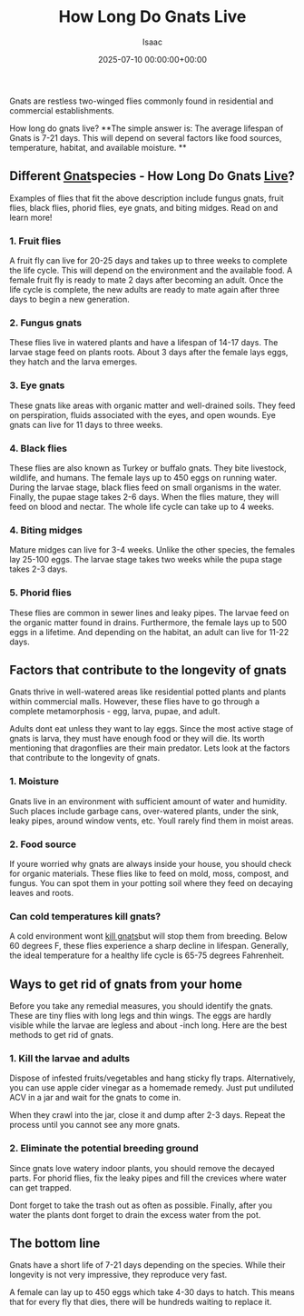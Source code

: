﻿---
title: How Long Do Gnats Live
description: Gnats are restless two-winged flies commonly found in residential and commercial establishments. How long do gnats live? The simple answer is The average...
slug: /how-long-do-gnats-live/
date: 2025-07-10 00:00:00+00:00
lastmod: 2025-07-10 00:00:00+03:00
author: Isaac
categories:

- Gnat

- Guide
tags:

- gnat

- live
layout: post
---

Gnats are restless two-winged flies commonly found in residential and commercial establishments.

How long do gnats live? **The simple answer is: The average lifespan of Gnats is 7-21 days. This will depend on several factors like food sources, temperature, habitat, and available moisture. **

##  Different [Gnat](https://pestpolicy.com/best-gnat-repellent/)species - How Long Do Gnats [Live](https://pestpolicy.com/best-streaming-devices-for-live-tv/)?

Examples of flies that fit the above description include fungus gnats, fruit flies, black flies, phorid flies, eye gnats, and biting midges. Read on and learn more!

###  1. Fruit flies

A fruit fly can live for 20-25 days and takes up to three weeks to complete the life cycle. This will depend on the environment and the available food. A female fruit fly is ready to mate 2 days after becoming an adult. Once the life cycle is complete, the new adults are ready to mate again after three days to begin a new generation.

###  2. Fungus gnats

These flies live in watered plants and have a lifespan of 14-17 days. The larvae stage feed on plants roots. About 3 days after the female lays eggs, they hatch and the larva emerges.

###  3. Eye gnats

These gnats like areas with organic matter and well-drained soils. They feed on perspiration, fluids associated with the eyes, and open wounds. Eye gnats can live for 11 days to three weeks.

###  4. Black flies

These flies are also known as Turkey or buffalo gnats. They bite livestock, wildlife, and humans. The female lays up to 450 eggs on running water. During the larvae stage, black flies feed on small organisms in the water. Finally, the pupae stage takes 2-6 days. When the flies mature, they will feed on blood and nectar. The whole life cycle can take up to 4 weeks.

###  4. Biting midges

Mature midges can live for 3-4 weeks. Unlike the other species, the females lay 25-100 eggs. The larvae stage takes two weeks while the pupa stage takes 2-3 days.

###  5. Phorid flies

These flies are common in sewer lines and leaky pipes. The larvae feed on the organic matter found in drains. Furthermore, the female lays up to 500 eggs in a lifetime. And depending on the habitat, an adult can live for 11-22 days.

##  Factors that contribute to the longevity of gnats

Gnats thrive in well-watered areas like residential potted plants and plants within commercial malls. However, these flies have to go through a complete metamorphosis - egg, larva, pupae, and adult.

Adults dont eat unless they want to lay eggs. Since the most active stage of gnats is larva, they must have enough food or they will die. Its worth mentioning that dragonflies are their main predator. Lets look at the factors that contribute to the longevity of gnats.

###  1. Moisture

Gnats live in an environment with sufficient amount of water and humidity. Such places include garbage cans, over-watered plants, under the sink, leaky pipes, around window vents, etc. Youll rarely find them in moist areas.

###  2. Food source

If youre worried why gnats are always inside your house, you should check for organic materials. These flies like to feed on mold, moss, compost, and fungus. You can spot them in your potting soil where they feed on decaying leaves and roots.

###  Can cold temperatures kill gnats?

A cold environment wont [kill gnats](https://pestpolicy.com/how-to-get-rid-of-gnats/)but will stop them from breeding. Below 60 degrees F, these flies experience a sharp decline in lifespan. Generally, the ideal temperature for a healthy life cycle is 65-75 degrees Fahrenheit.

##  Ways to get rid of gnats from your home

Before you take any remedial measures, you should identify the gnats. These are tiny flies with long legs and thin wings. The eggs are hardly visible while the larvae are legless and about -inch long. Here are the best methods to get rid of gnats.

###  1. Kill the larvae and adults

Dispose of infested fruits/vegetables and hang sticky fly traps. Alternatively, you can use apple cider vinegar as a homemade remedy. Just put undiluted ACV in a jar and wait for the gnats to come in.

When they crawl into the jar, close it and dump after 2-3 days. Repeat the process until you cannot see any more gnats.

###  2. Eliminate the potential breeding ground

Since gnats love watery indoor plants, you should remove the decayed parts. For phorid flies, fix the leaky pipes and fill the crevices where water can get trapped.

Dont forget to take the trash out as often as possible. Finally, after you water the plants dont forget to drain the excess water from the pot.

##  The bottom line

Gnats have a short life of 7-21 days depending on the species. While their longevity is not very impressive, they reproduce very fast.

A female can lay up to 450 eggs which take 4-30 days to hatch. This means that for every fly that dies, there will be hundreds waiting to replace it.
